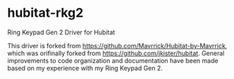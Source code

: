 # hubitat-rkg2
Ring Keypad Gen 2 Driver for Hubitat

This driver is forked from https://github.com/Mavrrick/Hubitat-by-Mavrrick, which was orifinally forked from https://github.com/jkister/hubitat. General improvements to code organization and documentation have been made based on my experience with my Ring Keypad Gen 2.
